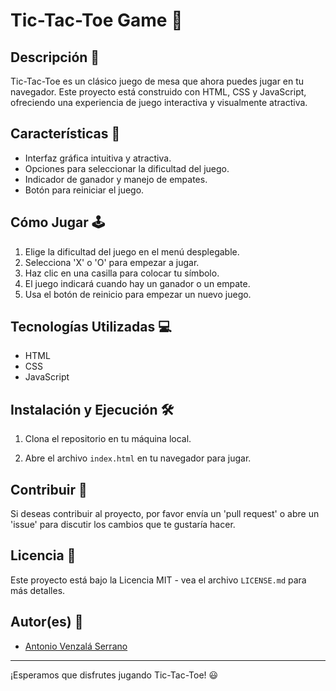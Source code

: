 # Tic-Tac-Toe Game 🎲

## Descripción 📝
Tic-Tac-Toe es un clásico juego de mesa que ahora puedes jugar en tu navegador. Este proyecto está construido con HTML, CSS y JavaScript, ofreciendo una experiencia de juego interactiva y visualmente atractiva.

## Características 🌟
- Interfaz gráfica intuitiva y atractiva.
- Opciones para seleccionar la dificultad del juego.
- Indicador de ganador y manejo de empates.
- Botón para reiniciar el juego.

## Cómo Jugar 🕹️
1. Elige la dificultad del juego en el menú desplegable.
2. Selecciona 'X' o 'O' para empezar a jugar.
3. Haz clic en una casilla para colocar tu símbolo.
4. El juego indicará cuando hay un ganador o un empate.
5. Usa el botón de reinicio para empezar un nuevo juego.

## Tecnologías Utilizadas 💻
- HTML
- CSS
- JavaScript

## Instalación y Ejecución 🛠️
1. Clona el repositorio en tu máquina local.

2. Abre el archivo `index.html` en tu navegador para jugar.

## Contribuir 🤝
Si deseas contribuir al proyecto, por favor envía un 'pull request' o abre un 'issue' para discutir los cambios que te gustaría hacer.

## Licencia 📄
Este proyecto está bajo la Licencia MIT - vea el archivo `LICENSE.md` para más detalles.

## Autor(es) 👥
- [Antonio Venzalá Serrano](https://github.com/vxnzala1)

---

¡Esperamos que disfrutes jugando Tic-Tac-Toe! 😃
